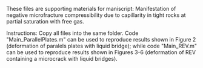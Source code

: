 These files are supporting materials for maniscript: Manifestation of negative microfracture compressibility due to capillarity in tight rocks at partial saturation with free gas.

Instructions:
Copy all files into the same folder. Code "Main_ParallelPlates.m" can be used to reproduce results shown in Figure 2 (deformation of paralels plates with liquid bridge); while code "Main_REV.m" can be used to reproduce results shown in Figures 3-6 (deformation of REV containing a microcrack with liquid bridges).
